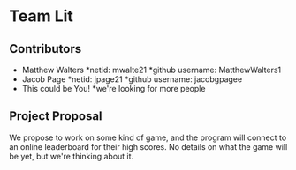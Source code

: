 # Team Lit

## Contributors
* Matthew Walters
	*netid: mwalte21
	*github username: MatthewWalters1
* Jacob Page
	*netid: jpage21
	*github username: jacobgpagee
* This could be You!
	*we're looking for more people

## Project Proposal
We propose to work on some kind of game, and the program will connect to an online leaderboard for their high scores.  No details on what the game will be yet, but we're thinking about it.
